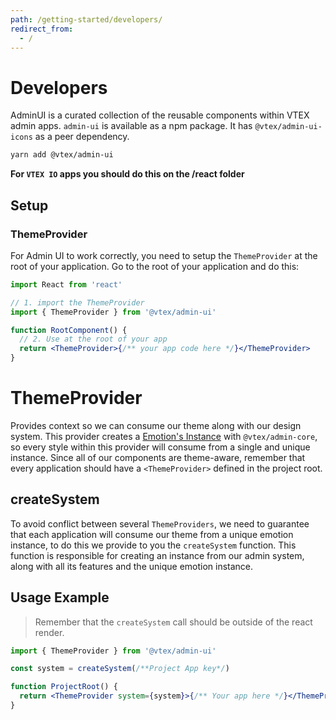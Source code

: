 ```yaml
---
path: /getting-started/developers/
redirect_from:
  - /
---
```


# Developers

AdminUI is a curated collection of the reusable components within VTEX admin apps.
`admin-ui` is available as a npm package. It has `@vtex/admin-ui-icons` as a peer dependency.

```sh isStatic
yarn add @vtex/admin-ui
```

**For `VTEX IO` apps you should do this on the /react folder**

## Setup

### ThemeProvider

For Admin UI to work correctly, you need to setup the `ThemeProvider` at the root of your application.
Go to the root of your application and do this:

```jsx isStatic
import React from 'react'

// 1. import the ThemeProvider
import { ThemeProvider } from '@vtex/admin-ui'

function RootComponent() {
  // 2. Use at the root of your app
  return <ThemeProvider>{/** your app code here */}</ThemeProvider>
}
```

# ThemeProvider

Provides context so we can consume our theme along with our design system. This provider creates a [Emotion's Instance](https://emotion.sh/docs/@emotion/css#custom-instances) with `@vtex/admin-core`, so every style within this provider will consume from a single and unique instance. Since all of our components are theme-aware, remember that every application should have a `<ThemeProvider>` defined in the project root.

## createSystem

To avoid conflict between several `ThemeProviders`, we need to guarantee that each application will consume our theme from a unique emotion instance, to do this we provide to you the `createSystem` function. This function is responsible for creating an instance from our admin system, along with all its features and the unique emotion instance.

## Usage Example

> Remember that the `createSystem` call should be outside of the react render.

```jsx isStatic
import { ThemeProvider } from '@vtex/admin-ui'

const system = createSystem(/**Project App key*/)

function ProjectRoot() {
  return <ThemeProvider system={system}>{/** Your app here */}</ThemeProvider>
}
```
